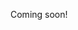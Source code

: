 Coming soon!

<!--

https://www.lesswrong.com/posts/RcifQCKkRc9XTjxC2/anti-aging-state-of-the-art

-->
